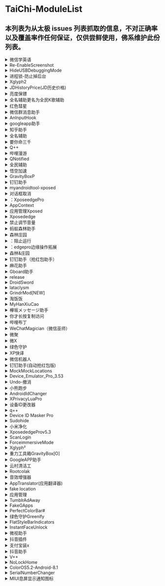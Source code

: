 # TaiChi-ModuleList

## 本列表为从太极 issues 列表抓取的信息，不对正确率以及覆盖率作任何保证，仅供尝鲜使用，佛系维护此份列表。

<details>
  <summary>微信学英语</summary>
  <p>模块用途：null</p>
  <p>更新日志：支持微信7.0.4版本</p>
  <p>模块版本号：v1.7.91(54)</p>
  <p>模块安装包：包名：com.hiwechart.translate蓝奏云：https://www.lanzous.com/i3vwxaj?t</p>
  <p>issue url：<a url="https://api.github.com/repos/taichi-framework/TaiChi/issues/707"># 707</a></p>
</details>

<details>
  <summary>Re-EnableScreenshot</summary>
  <p>模块用途：在不支援截圖的應用程式上截圖</p>
  <p>更新日志：null</p>
  <p>模块版本号：1.7</p>
  <p>模块安装包：https://dl-xda.xposed.info/modules/se.valitron.res_v7_561f52.apk</p>
  <p>issue url：<a url="https://api.github.com/repos/taichi-framework/TaiChi/issues/702"># 702</a></p>
</details>

<details>
  <summary>HideUSBDebuggingMode</summary>
  <p>模块用途：針對應用程式隱藏USBDebugging狀態，對某些遊戲特別有用。</p>
  <p>更新日志：null</p>
  <p>模块版本号：1.0</p>
  <p>模块安装包：https://dl-xda.xposed.info/modules/com.redlee90.hideusbdebugging_v1_8f956a.apk</p>
  <p>issue url：<a url="https://api.github.com/repos/taichi-framework/TaiChi/issues/701"># 701</a></p>
</details>

<details>
  <summary>进程锁-防止掉后台</summary>
  <p>模块用途：null</p>
  <p>更新日志：3.1.5:修改hook方式修复一些bug</p>
  <p>模块版本号：3.1.5_Stable_20190422</p>
  <p>模块安装包：https://www.coolapk.com/apk/top.fols.aapp.eternalprocessxposed</p>
  <p>issue url：<a url="https://api.github.com/repos/taichi-framework/TaiChi/issues/695"># 695</a></p>
</details>

<details>
  <summary>Xglyph2</summary>
  <p>模块用途：null</p>
  <p>更新日志：改bug</p>
  <p>模块版本号：1.8.2</p>
  <p>模块安装包：https://github.com/Cypher01/Xglyph2</p>
  <p>issue url：<a url="https://api.github.com/repos/taichi-framework/TaiChi/issues/674"># 674</a></p>
</details>

<details>
  <summary>JDHistoryPrice(JD历史价格)</summary>
  <p>模块用途：查看京东当前商品的历史价格在京东商品详情页点击分享按钮-其他-选择【JD历史价格】</p>
  <p>更新日志：null</p>
  <p>模块版本号：0.13</p>
  <p>模块安装包：链接:https://pan.baidu.com/s/13FJFBirWq70OujDseluJ2A提取码:tazg</p>
  <p>issue url：<a url="https://api.github.com/repos/taichi-framework/TaiChi/issues/673"># 673</a></p>
</details>

<details>
  <summary>亮度保镖</summary>
  <p>模块用途：防止一些应用（如支付宝、微信的付款码）修改亮度。具体做的事情：界面亮度被设置为大于30%时，还原为系统亮度这样子打开收付款界面就不会突然亮瞎眼了</p>
  <p>更新日志：null</p>
  <p>模块版本号：1.4</p>
  <p>模块安装包：https://www.coolapk.com/apk/cuily.xp1</p>
  <p>issue url：<a url="https://api.github.com/repos/taichi-framework/TaiChi/issues/672"># 672</a></p>
</details>

<details>
  <summary>全名辅助更名为全民K歌辅助</summary>
  <p>模块用途：null</p>
  <p>更新日志：1.已知bug修复2.模块名称更改，更易于辨别在哪使用</p>
  <p>模块版本号：1.2</p>
  <p>模块安装包：https://github.com/jiumoshou/karorkefz/blob/master/karorfz_1.2.apk</p>
  <p>issue url：<a url="https://api.github.com/repos/taichi-framework/TaiChi/issues/661"># 661</a></p>
</details>

<details>
  <summary>红色彗星</summary>
  <p>模块用途：破解P图软件PicsArt登录既是会员</p>
  <p>更新日志：null</p>
  <p>模块版本号：1.0</p>
  <p>模块安装包：https://www.lanzous.com/i3sm1ti?t</p>
  <p>issue url：<a url="https://api.github.com/repos/taichi-framework/TaiChi/issues/660"># 660</a></p>
</details>

<details>
  <summary>微信群消息助手</summary>
  <p>模块用途：null</p>
  <p>更新日志：Android端更新：-支持了微信7.0.4（1420）版本。-修复了获取配置失败还显示成功的问题。-修复了小概率下点击位置错乱和删除会话闪退的问题。-重写了置顶高亮的逻辑，现在可能微信6的一些老版本重新获得了支持。-修复了统计用户处的一个问题。</p>
  <p>模块版本号：1.4.5</p>
  <p>模块安装包：https://www.coolapk.com/apk/com.zdy.project.wechat_chatroom_helper</p>
  <p>issue url：<a url="https://api.github.com/repos/taichi-framework/TaiChi/issues/658"># 658</a></p>
</details>

<details>
  <summary>AnInputHook</summary>
  <p>模块用途：记录输入的xposed模块。简单地hook了系统api的一些东西</p>
  <p>更新日志：null</p>
  <p>模块版本号：1.1.3</p>
  <p>模块安装包：http://t.cn/EX0JTQP</p>
  <p>issue url：<a url="https://api.github.com/repos/taichi-framework/TaiChi/issues/657"># 657</a></p>
</details>

<details>
  <summary>googleapp助手</summary>
  <p>模块用途：null</p>
  <p>更新日志：适配9.51.x，9.58.x，9.61.x，9.66.x</p>
  <p>模块版本号：1.8.8</p>
  <p>模块安装包：https://www.coolapk.com/apk/com.elderdrivers.googlesearchbox</p>
  <p>issue url：<a url="https://api.github.com/repos/taichi-framework/TaiChi/issues/655"># 655</a></p>
</details>

<details>
  <summary>知乎助手</summary>
  <p>模块用途：1.去除首页"推荐"内的广告、Live和书店等卡2.去除答案页面底部广告3.屏蔽底部"方法"或"大学"选项卡4.去除答案列表内的广告</p>
  <p>更新日志：null</p>
  <p>模块版本号：1.0.1</p>
  <p>模块安装包：https://github.com/picone/ZhihuXposed/releases/download/1.0.1/app-release.apk</p>
  <p>issue url：<a url="https://api.github.com/repos/taichi-framework/TaiChi/issues/649"># 649</a></p>
</details>

<details>
  <summary>全名辅助</summary>
  <p>模块用途：null</p>
  <p>更新日志：已知bug修复，加入运行日志。</p>
  <p>模块版本号：1.1</p>
  <p>模块安装包：https://github.com/jiumoshou/karorkefz/blob/master/karorfz.apk</p>
  <p>issue url：<a url="https://api.github.com/repos/taichi-framework/TaiChi/issues/648"># 648</a></p>
</details>

<details>
  <summary>要你命三千</summary>
  <p>模块用途：null</p>
  <p>更新日志：适配新版软件</p>
  <p>模块版本号：6.0</p>
  <p>模块安装包：微云文件分享:要妳命三千_6.0.apk下载地址:https://share.weiyun.com/5jCRK9I</p>
  <p>issue url：<a url="https://api.github.com/repos/taichi-framework/TaiChi/issues/647"># 647</a></p>
</details>

<details>
  <summary>Q++</summary>
  <p>模块用途：null</p>
  <p>更新日志：解决部分设备闪退bug</p>
  <p>模块版本号：1.3.1</p>
  <p>模块安装包：https://dl-xda.xposed.info/modules/cn.qssq666.q.plus_v45_52bac4.apk</p>
  <p>issue url：<a url="https://api.github.com/repos/taichi-framework/TaiChi/issues/646"># 646</a></p>
</details>

<details>
  <summary>哔哩漫游</summary>
  <p>模块用途：null</p>
  <p>更新日志：更新</p>
  <p>模块版本号：1.0.7</p>
  <p>模块安装包：https://github.com/iAcn/BiliRoaming</p>
  <p>issue url：<a url="https://api.github.com/repos/taichi-framework/TaiChi/issues/641"># 641</a></p>
</details>

<details>
  <summary>QNotified</summary>
  <p>模块用途：QNotified(QQ删好友通知)通过定期刷新QQ好友列表判断是否有好友删除用户，并在检测到被好友删除后向用户发出通知提醒。</p>
  <p>更新日志：null</p>
  <p>模块版本号：0.1.2(5)</p>
  <p>模块安装包：https://github.com/cinit/QNotified/releases/download/v0.1.2/qnotified_012.apk</p>
  <p>issue url：<a url="https://api.github.com/repos/taichi-framework/TaiChi/issues/639"># 639</a></p>
</details>

<details>
  <summary>全民辅助</summary>
  <p>模块用途：全民k歌启动页广告关闭，歌房语音长按改点击开关</p>
  <p>更新日志：null</p>
  <p>模块版本号：1.0</p>
  <p>模块安装包：https://github.com/jiumoshou/karorkefz/blob/master/karorkefz.apk已更新界面</p>
  <p>issue url：<a url="https://api.github.com/repos/taichi-framework/TaiChi/issues/638"># 638</a></p>
</details>

<details>
  <summary>悟空加速</summary>
  <p>模块用途：「悟空加速」，加速启动，跳过不要的启动页。</p>
  <p>更新日志：null</p>
  <p>模块版本号：1.8.4</p>
  <p>模块安装包：https://raw.githubusercontent.com/VwEl/-/master/wu-kong-v1.8.4-167314-o_1d65h521a1p571c46198namq1fpsq-uid-1131019.apk</p>
  <p>issue url：<a url="https://api.github.com/repos/taichi-framework/TaiChi/issues/633"># 633</a></p>
</details>

<details>
  <summary>GravityBoxP</summary>
  <p>模块用途：null</p>
  <p>更新日志：Resourcereplacement:---redesignedforbettercompatibilityandperformance---implementedsupportforaliasedresourcespointingtoFrameworkresourcesBatteryStyle:addedactiontoopenpowerusagesummarytocustombatteryicon/percentageinheaderFixedtintingofGravityBoxstatusbarelementswhennotchishiddenonOxygenOSFixedcirclebatteryandpercenttexttintingwhenlockscreenisindarkmodeFixedstockbatteryiconnotrefreshingwhenswitchingbetweenStockandStockwithpercentageFixedSystemUIcrashwhenpowermenudisabledinlockscreenDisplay:fixed"Unplugturnsonscreen"notworkingonsomedevicesAdvancedtuning:---fixedmainscreenpreferencesnotfittingthescreenondeviceswithlargefontsize---bettercompatibilitythankstoresourcereplacementredesign(e.g.config_enableLockScreenRotationnowworks)UpdatedRussiantranslations(thankstogaich)UpdatedTurkishtranslations(thankstoFatihFirinci)</p>
  <p>模块版本号：9.0.0-beta-7</p>
  <p>模块安装包：https://github.com/GravityBox/GravityBox/releases/download/v9.0.0-beta-7_p/GravityBox-9.0.0-beta-7.apk</p>
  <p>issue url：<a url="https://api.github.com/repos/taichi-framework/TaiChi/issues/628"># 628</a></p>
</details>

<details>
  <summary>钉钉助手</summary>
  <p>模块用途：钉钉辅助模块，实现模拟位置，taichi.cool上的钉钉打卡为盗版，同一地点无法产生多个经纬度，请予以支持</p>
  <p>更新日志：适配钉钉4.6.21版本</p>
  <p>模块版本号：1.1.2</p>
  <p>模块安装包：https://dl-xda.xposed.info/modules/com.sky.xposed.rimet_v4_704244.apk</p>
  <p>issue url：<a url="https://api.github.com/repos/taichi-framework/TaiChi/issues/622"># 622</a></p>
</details>

<details>
  <summary>myandroidtool-xposed</summary>
  <p>模块用途：myandroidtool增强</p>
  <p>更新日志：null</p>
  <p>模块版本号：</p>
  <p>模块安装包：https://www.coolapk.com/apk/cn.wq.myandroidtoolsxposed</p>
  <p>issue url：<a url="https://api.github.com/repos/taichi-framework/TaiChi/issues/620"># 620</a></p>
</details>

<details>
  <summary>对话框取消</summary>
  <p>模块用途：null</p>
  <p>更新日志：增加禁用对话框关键词检测[已测试:去除爱奇艺更新提示]</p>
  <p>模块版本号：1.6.9</p>
  <p>模块安装包：http://ainixiang.cn/update/alert/Alert1.6.9.apk</p>
  <p>issue url：<a url="https://api.github.com/repos/taichi-framework/TaiChi/issues/619"># 619</a></p>
</details>

<details>
  <summary>：XposeedgePro</summary>
  <p>模块用途：null</p>
  <p>更新日志：：bug修复等</p>
  <p>模块版本号：：5.4.2</p>
  <p>模块安装包：https://www.lanzous.com/i3pjx0f</p>
  <p>issue url：<a url="https://api.github.com/repos/taichi-framework/TaiChi/issues/616"># 616</a></p>
</details>

<details>
  <summary>AppContext</summary>
  <p>模块用途：HaveTaskerreactonrunningapplications,withoutthedownsidesofthedefaultimplementation!IthooksdirectlyintotheActivity-class,lettingTaskerreactimmediatelywhenanappstarts.Thismeansnomoreperiodiccheckingwhichappisrunning,sonomorebatterydrainandnomoreslowreactions.It'salsoperfectlyaccurateanddoesn'tneedanaccessibilityservice,soyourdevice'sscreenlockcanbeusedforenhanceddataprotectionagain.(ExperimentalsupportforreactingonServicesisalsopresent.)</p>
  <p>更新日志：null</p>
  <p>模块版本号：Versionname:0.4.7.2</p>
  <p>模块安装包：https://dl-xda.xposed.info/modules/io.shortway.appcontext_v16_a8fecb.apk</p>
  <p>issue url：<a url="https://api.github.com/repos/taichi-framework/TaiChi/issues/615"># 615</a></p>
</details>

<details>
  <summary>应用管理Xposed</summary>
  <p>模块用途：绿色应用，微信gcm代收，划卡清理应用后台，锁屏清理后台，自启动/权限管理等一系列功能</p>
  <p>更新日志：null</p>
  <p>模块版本号：P-5.1.7</p>
  <p>模块安装包：应用管理_P-5.1.7.apkhttps://pan.baidu.com/s/1mFVnxaQgAH6A5rKL-B5sjg</p>
  <p>issue url：<a url="https://api.github.com/repos/taichi-framework/TaiChi/issues/614"># 614</a></p>
</details>

<details>
  <summary>Xposededge</summary>
  <p>模块用途：null</p>
  <p>更新日志：bug修复等</p>
  <p>模块版本号：5.4.0</p>
  <p>模块安装包：https://www.lanzous.com/i3ov8ub</p>
  <p>issue url：<a url="https://api.github.com/repos/taichi-framework/TaiChi/issues/612"># 612</a></p>
</details>

<details>
  <summary>禁止调节音量</summary>
  <p>模块用途：非系统app就调节不了音量了</p>
  <p>更新日志：null</p>
  <p>模块版本号：666</p>
  <p>模块安装包：http://t.cn/EisQYM7</p>
  <p>issue url：<a url="https://api.github.com/repos/taichi-framework/TaiChi/issues/610"># 610</a></p>
</details>

<details>
  <summary>蚂蚁森林助手</summary>
  <p>模块用途：null</p>
  <p>更新日志：新增社区功能</p>
  <p>模块版本号：1.3.6</p>
  <p>模块安装包：链接：https://pan.baidu.com/s/1jJ4Xjbl8sg_oLh3PmoNtrw提取码：tiwn</p>
  <p>issue url：<a url="https://api.github.com/repos/taichi-framework/TaiChi/issues/607"># 607</a></p>
</details>

<details>
  <summary>森林庄园</summary>
  <p>模块用途：null</p>
  <p>更新日志：希望weishu能支持一下这个版本，比较好用一点</p>
  <p>模块版本号：116dv2</p>
  <p>模块安装包：https://www.lanzous.com/i3ns4gj</p>
  <p>issue url：<a url="https://api.github.com/repos/taichi-framework/TaiChi/issues/604"># 604</a></p>
</details>

<details>
  <summary>：阻止运行</summary>
  <p>模块用途：个人感觉阻止运行比绿色守护性能更强，操作简单。阻止app后台启动推送消息</p>
  <p>更新日志：null</p>
  <p>模块版本号：：2.7.0</p>
  <p>模块安装包：：下载地址：https://dl-xda.xposed.info/modules/me.piebridge.forcestopgb_v872_69fb0e.apk模块介绍：https://repo.xposed.info/module/me.piebridge.forcestopgb</p>
  <p>issue url：<a url="https://api.github.com/repos/taichi-framework/TaiChi/issues/603"># 603</a></p>
</details>

<details>
  <summary>：edgepro边缘操作拓展</summary>
  <p>模块用途：null</p>
  <p>更新日志：Newaction:stopall,stoplooping(multi-actionandrepeat),playingsoundandspeech,injectinggesture,andgesturerecording.Bugfixes.</p>
  <p>模块版本号：：5.4</p>
  <p>模块安装包：：链接:https://pan.baidu.com/s/1S-i9Hl7hogRR1l90ia2x_Q提取码:gki1</p>
  <p>issue url：<a url="https://api.github.com/repos/taichi-framework/TaiChi/issues/591"># 591</a></p>
</details>

<details>
  <summary>森林&庄园</summary>
  <p>模块用途：</p>
  <p>更新日志：null</p>
  <p>模块版本号：1.1.6t</p>
  <p>模块安装包：https://www.lanzous.com/b596648[森林庄园116e_test.apk]</p>
  <p>issue url：<a url="https://api.github.com/repos/taichi-framework/TaiChi/issues/590"># 590</a></p>
</details>

<details>
  <summary>钉钉助手（抢红包助手）</summary>
  <p>模块用途：null</p>
  <p>更新日志：适配钉钉4.6.20</p>
  <p>模块版本号：1.1.1</p>
  <p>模块安装包：https://repo.xposed.info/module/com.sky.xposed.rimethttps://dl-xda.xposed.info/modules/com.sky.xposed.rimet_v3_fae19e.apk</p>
  <p>issue url：<a url="https://api.github.com/repos/taichi-framework/TaiChi/issues/589"># 589</a></p>
</details>

<details>
  <summary>麻花助手</summary>
  <p>模块用途：去除启动页广告；去除启动页5s倒计时；去除启动页历史广告显示；去除“推荐”、“电影”、“电视剧”页面中存在的广告；去除视频播放页面的广告；为助手添加图标；为助手添加设置菜单；获取视频播放地址（测试）；去除主界面升级提示。</p>
  <p>更新日志：1新增测试模块SharePlugin，假装分享功能，支持微信朋友圈、微信、QQ、QQ空间、微博分享，使用此功能前请先看帮助文档；2此版本仅支持麻花影视2.7.0和贝贝影视2.7.0，请使用麻花影视2.6.1版本的用户不要更新此版本。</p>
  <p>模块版本号：0.7.0</p>
  <p>模块安装包：https://github.com/1595901624/mhzs/releaseshttps://www.lanzous.com/b614986/4uk6</p>
  <p>issue url：<a url="https://api.github.com/repos/taichi-framework/TaiChi/issues/588"># 588</a></p>
</details>

<details>
  <summary>Gboard助手</summary>
  <p>模块用途：null</p>
  <p>更新日志：支持Gboard8.x</p>
  <p>模块版本号：2.2.2</p>
  <p>模块安装包：https://www.coolapk.com/apk/com.elderdrivers.gboard</p>
  <p>issue url：<a url="https://api.github.com/repos/taichi-framework/TaiChi/issues/587"># 587</a></p>
</details>

<details>
  <summary>release</summary>
  <p>模块用途：显示动漫之家部分隐藏漫画</p>
  <p>更新日志：固定搜索框位置，修复搜索框消失bug更改漫画源，做到秒刷新。退出APP后自动隐藏图标</p>
  <p>模块版本号：0.1-δ</p>
  <p>模块安装包：https://dl-xda.xposed.info/modules/com.app.legend.dms_v4_2accd7.apk</p>
  <p>issue url：<a url="https://api.github.com/repos/taichi-framework/TaiChi/issues/586"># 586</a></p>
</details>

<details>
  <summary>DroidSword</summary>
  <p>模块用途：逆向神器，快速定位UI信息。</p>
  <p>更新日志：null</p>
  <p>模块版本号：1.0.4</p>
  <p>模块安装包：https://github.com/githubwing/DroidSword/raw/master/app/release/app-release.apk</p>
  <p>issue url：<a url="https://api.github.com/repos/taichi-framework/TaiChi/issues/585"># 585</a></p>
</details>

<details>
  <summary>lataclysm</summary>
  <p>模块用途：伪装位置,GPS定位,基站定位,WIFI定位.伪装运营商介绍：https://repo.xposed.info/module/com.cataclysm.i</p>
  <p>更新日志：null</p>
  <p>模块版本号：1.35</p>
  <p>模块安装包：https://dl-xda.xposed.info/modules/com.cataclysm.i_v64_037bfa.apk</p>
  <p>issue url：<a url="https://api.github.com/repos/taichi-framework/TaiChi/issues/574"># 574</a></p>
</details>

<details>
  <summary>GrindrMod[NEW]</summary>
  <p>模块用途：null</p>
  <p>更新日志：✓FixmapscrashonAndroidP✓Fixoccasionalappcrashonopeningthemapsoverlaywhenappisinthebackground</p>
  <p>模块版本号：5.5.0</p>
  <p>模块安装包：https://repo.xposed.info/module/com.grindrmod.xposed</p>
  <p>issue url：<a url="https://api.github.com/repos/taichi-framework/TaiChi/issues/571"># 571</a></p>
</details>

<details>
  <summary>淘饭饭</summary>
  <p>模块用途：null</p>
  <p>更新日志：1.2.41.分享商品邀请好友(口令带上下载链接)2.支持淘宝号重新授权3.支持多设备登录</p>
  <p>模块版本号：1.2.4</p>
  <p>模块安装包：https://www.coolapk.com/apk/com.jy.taofanfan</p>
  <p>issue url：<a url="https://api.github.com/repos/taichi-framework/TaiChi/issues/564"># 564</a></p>
</details>

<details>
  <summary>MyHanXiuCao</summary>
  <p>模块用途：破解开车软件含羞草研究所vip权限，仅做测试，勿做他用！By酷安Larson。</p>
  <p>更新日志：null</p>
  <p>模块版本号：1.4</p>
  <p>模块安装包：https://dl-xda.xposed.info/modules/cn.ainixiang.myhanxiucao_v4_aedffa.apk</p>
  <p>issue url：<a url="https://api.github.com/repos/taichi-framework/TaiChi/issues/561"># 561</a></p>
</details>

<details>
  <summary>欅坂メッセージ助手</summary>
  <p>模块用途：null</p>
  <p>更新日志：适配更新</p>
  <p>模块版本号：3.3</p>
  <p>模块安装包：https://github.com/nondanee/KeyakiMsgAssistant-Xposed</p>
  <p>issue url：<a url="https://api.github.com/repos/taichi-framework/TaiChi/issues/560"># 560</a></p>
</details>

<details>
  <summary>你才长按复制访问</summary>
  <p>模块用途：在QQ/WX内直接打开淘宝、抖音等链接</p>
  <p>更新日志：null</p>
  <p>模块版本号：0.02</p>
  <p>模块安装包：https://repo.xposed.info/module/com.jy.xposed.webhttps://dl-xda.xposed.info/modules/com.jy.xposed.web_v2_ac063e.apk</p>
  <p>issue url：<a url="https://api.github.com/repos/taichi-framework/TaiChi/issues/558"># 558</a></p>
</details>

<details>
  <summary>哔哩布丁</summary>
  <p>模块用途：null</p>
  <p>更新日志：大概更新支持哔哩哔哩客户端5.39.0（作者没写更新日志）</p>
  <p>模块版本号：1.5.7</p>
  <p>模块安装包：https://drive.google.com/file/d/1Djq2kS4cYowzEJadJs7IETCcacJ9YPpx/view?usp=sharing</p>
  <p>issue url：<a url="https://api.github.com/repos/taichi-framework/TaiChi/issues/556"># 556</a></p>
</details>

<details>
  <summary>WeChatMagician（微信巫师）</summary>
  <p>模块用途：WeChatMagician（微信巫师）是一款能够实现防止微信好友撤回聊天消息和微信好友删除朋友圈动态、评论的Xposed框架模块。</p>
  <p>更新日志：null</p>
  <p>模块版本号：v2.8.0</p>
  <p>模块安装包：https://dl-xda.xposed.info/modules/com.gh0u1l5.wechatmagician_v50_87af1c_0.apk该模块内的微信密友功能较为实用，模块于微信7.0版本后已失效，7.0之前版本仍能使用，如需测试可使用6.7.3版本，谢谢！</p>
  <p>issue url：<a url="https://api.github.com/repos/taichi-framework/TaiChi/issues/547"># 547</a></p>
</details>

<details>
  <summary>微聚</summary>
  <p>模块用途：null</p>
  <p>更新日志：增加屏幕->18:9（测试）增加导航栏->隐藏优化状态栏->隐藏（当没有开启时，就默认显示状态栏@849234594）优化颜色选择器，添加透明度选项</p>
  <p>模块版本号：0.3-beta</p>
  <p>模块安装包：https://www.coolapk.com/apk/io.tvcfish.xposedbox</p>
  <p>issue url：<a url="https://api.github.com/repos/taichi-framework/TaiChi/issues/546"># 546</a></p>
</details>

<details>
  <summary>微X</summary>
  <p>模块用途：null</p>
  <p>更新日志：</p>
  <p>模块版本号：2.0</p>
  <p>模块安装包：[WechatXposed_p_39_2.0.zip](https://github.com/taichi-framework/TaiChi/files/2996990/WechatXposed_p_39_2.0.zip)</p>
  <p>issue url：<a url="https://api.github.com/repos/taichi-framework/TaiChi/issues/543"># 543</a></p>
</details>

<details>
  <summary>绿色守护</summary>
  <p>模块用途：null</p>
  <p>更新日志：旧版本，以前支持太极更新后不支持了。使用新版绿色守护闪退，希望重新支持4.3.2.0版本。</p>
  <p>模块版本号：4.3.2.0</p>
  <p>模块安装包：https://www.lanzous.com/i3i9o3c</p>
  <p>issue url：<a url="https://api.github.com/repos/taichi-framework/TaiChi/issues/535"># 535</a></p>
</details>

<details>
  <summary>XP快译</summary>
  <p>模块用途：翻译软件，无需后台自动翻译剪切板内容并以悬浮窗的形式显示出来，长按可复制</p>
  <p>更新日志：null</p>
  <p>模块版本号：3.0.6</p>
  <p>模块安装包：https://www.lanzous.com/i3i9g4f</p>
  <p>issue url：<a url="https://api.github.com/repos/taichi-framework/TaiChi/issues/533"># 533</a></p>
</details>

<details>
  <summary>微信机器人</summary>
  <p>模块用途：输入手机号，一键自动搜索发送添加微信好友申请</p>
  <p>更新日志：null</p>
  <p>模块版本号：1.0.1</p>
  <p>模块安装包：https://pan.baidu.com/s/1Ef2u_T-KzYdBnvPy7ODfUQ密码:yed9</p>
  <p>issue url：<a url="https://api.github.com/repos/taichi-framework/TaiChi/issues/532"># 532</a></p>
</details>

<details>
  <summary>钉钉助手(自动抢红包版)</summary>
  <p>模块用途：钉钉自动抢红包与消息防撤回功能</p>
  <p>更新日志：null</p>
  <p>模块版本号：v1.1.0版本</p>
  <p>模块安装包：https://dl-xda.xposed.info/modules/com.sky.xposed.rimet_v2_486e1b.apk项目源地址https://github.com/sky-wei/xposed-rimet</p>
  <p>issue url：<a url="https://api.github.com/repos/taichi-framework/TaiChi/issues/531"># 531</a></p>
</details>

<details>
  <summary>MockMockLocations</summary>
  <p>模块用途：Someappswon'tletyouusethemif"Allowmocklocations"isturnedon,evenifyouaren'tmockingyourlocation.Thishelpspreventappsfromdetectingthat"Allowmocklocations"isturnedon.</p>
  <p>更新日志：null</p>
  <p>模块版本号：1.4</p>
  <p>模块安装包：https://repo.xposed.info/module/com.brandonnalls.mockmocklocations</p>
  <p>issue url：<a url="https://api.github.com/repos/taichi-framework/TaiChi/issues/526"># 526</a></p>
</details>

<details>
  <summary>Device_Emulator_Pro_3.53</summary>
  <p>模块用途：偽裝裝置</p>
  <p>更新日志：null</p>
  <p>模块版本号：3.53</p>
  <p>模块安装包：https://drive.google.com/file/d/1g3wsUswBGU6y_XdQr1lcx6ZIjZxq6-3O/view?usp=drivesdk</p>
  <p>issue url：<a url="https://api.github.com/repos/taichi-framework/TaiChi/issues/525"># 525</a></p>
</details>

<details>
  <summary>Undo-撤消</summary>
  <p>模块用途：利用Xposed框架，为你的输入框增加撤销（Ctrl-Z）选项。</p>
  <p>更新日志：null</p>
  <p>模块版本号：1.0.4</p>
  <p>模块安装包：https://www.coolapk.com/apk/top.imlk.undo</p>
  <p>issue url：<a url="https://api.github.com/repos/taichi-framework/TaiChi/issues/522"># 522</a></p>
</details>

<details>
  <summary>小熊跑步</summary>
  <p>模块用途：跑步手机模拟软件，悦动圈等跑步软件皆可模拟里程，也可模拟步数，修改支付宝步数。</p>
  <p>更新日志：null</p>
  <p>模块版本号：1.5.0</p>
  <p>模块安装包：https://www.coolapk.com/apk/com.anjoyo.xyl.run</p>
  <p>issue url：<a url="https://api.github.com/repos/taichi-framework/TaiChi/issues/518"># 518</a></p>
</details>

<details>
  <summary>AndroidIdChanger</summary>
  <p>模块用途：一键随机修改设备信息</p>
  <p>更新日志：null</p>
  <p>模块版本号：1.24</p>
  <p>模块安装包：https://github.com/bigsinger/AndroidIdChanger</p>
  <p>issue url：<a url="https://api.github.com/repos/taichi-framework/TaiChi/issues/516"># 516</a></p>
</details>

<details>
  <summary>XPrivacyLuaPro</summary>
  <p>模块用途：可以在XPrivacyLua的基础上进行选项或hook自定义</p>
  <p>更新日志：null</p>
  <p>模块版本号：0.73</p>
  <p>模块安装包：https://play.google.com/store/apps/details?id=eu.faircode.xlua.pro</p>
  <p>issue url：<a url="https://api.github.com/repos/taichi-framework/TaiChi/issues/512"># 512</a></p>
</details>

<details>
  <summary>设备ID更改器</summary>
  <p>模块用途：模拟设备ID</p>
  <p>更新日志：null</p>
  <p>模块版本号：1.5.3</p>
  <p>模块安装包：https://www.coolapk.com/apk/com.phoneinfo.changerpro</p>
  <p>issue url：<a url="https://api.github.com/repos/taichi-framework/TaiChi/issues/508"># 508</a></p>
</details>

<details>
  <summary>q++</summary>
  <p>模块用途：null</p>
  <p>更新日志：修复可能打不开qq的问题修复某些手机概率性无法领取红包问题</p>
  <p>模块版本号：1.2.7</p>
  <p>模块安装包：https://dl-xda.xposed.info/modules/cn.qssq666.q.plus_v41_1205ba.apk</p>
  <p>issue url：<a url="https://api.github.com/repos/taichi-framework/TaiChi/issues/506"># 506</a></p>
</details>

<details>
  <summary>Device ID Masker Pro</summary>
  <p>模块用途：伪装设备信息</p>
  <p>更新日志：null</p>
  <p>模块版本号：1.16</p>
  <p>模块安装包：谷歌:https://play.google.com/store/apps/details?id=zone.bytesreverser.xposeddeviceidmasker 百度云:https://pan.baidu.com/s/10vf-8QvKq5HRyejVI__Gwg 密码：qiwe</p>
  <p>issue url：<a url="https://api.github.com/repos/taichi-framework/TaiChi/issues/501"># 501</a></p>
</details>

<details>
  <summary>Sudohide</summary>
  <p>模块用途：对一个应用隐藏另一个应用。使之不被检测到</p>
  <p>更新日志：null</p>
  <p>模块版本号：1.28</p>
  <p>模块安装包：https://repo.xposed.info/module/com.sudocode.sudohide</p>
  <p>issue url：<a url="https://api.github.com/repos/taichi-framework/TaiChi/issues/500"># 500</a></p>
</details>

<details>
  <summary>小米净化</summary>
  <p>模块用途：·解决hosts去广告导致系统提示网络异常的问题·更新适配最新个性主题xx·修复一些细节问题</p>
  <p>更新日志：null</p>
  <p>模块版本号：2.1.6</p>
  <p>模块安装包：链接：https://pan.baidu.com/s/1J-8Fa-fQ51_OZlESWYtIFQ提取码：2lhv</p>
  <p>issue url：<a url="https://api.github.com/repos/taichi-framework/TaiChi/issues/499"># 499</a></p>
</details>

<details>
  <summary>XposededgeProv5.3</summary>
  <p>模块用途：手势</p>
  <p>更新日志：null</p>
  <p>模块版本号：5.3</p>
  <p>模块安装包：https://github.com/taichi-framework/TaiChi/issues/309</p>
  <p>issue url：<a url="https://api.github.com/repos/taichi-framework/TaiChi/issues/498"># 498</a></p>
</details>

<details>
  <summary>ScanLogin</summary>
  <p>模块用途：app扫码登陆自动确认</p>
  <p>更新日志：null</p>
  <p>模块版本号：1.3.0</p>
  <p>模块安装包：https://github.com/wangzailfm/ScanLogin/blob/master/app/ScanLogin_1.3.0.apk?raw=true</p>
  <p>issue url：<a url="https://api.github.com/repos/taichi-framework/TaiChi/issues/494"># 494</a></p>
</details>

<details>
  <summary>ForceimmersiveMode</summary>
  <p>模块用途：APP强制全屏显示</p>
  <p>更新日志：null</p>
  <p>模块版本号：V3.04</p>
  <p>模块安装包：[com.hamzahrmalik.immersiveforcer-3.0.4-13.zip](https://github.com/taichi-framework/TaiChi/files/2955795/com.hamzahrmalik.immersiveforcer-3.0.4-13.zip)</p>
  <p>issue url：<a url="https://api.github.com/repos/taichi-framework/TaiChi/issues/484"># 484</a></p>
</details>

<details>
  <summary>Xglyph²</summary>
  <p>模块用途：一款名为Ingress的现实增强游戏的辅助工具</p>
  <p>更新日志：null</p>
  <p>模块版本号：1.8.1</p>
  <p>模块安装包：https://forum.xda-developers.com/xposed/modules/mod-xglyph-ingress-glyph-game-mods-t3455025https://repo.xposed.info/module/com.cypher.xglyph2https://github.com/Cypher01/Xglyph2</p>
  <p>issue url：<a url="https://api.github.com/repos/taichi-framework/TaiChi/issues/483"># 483</a></p>
</details>

<details>
  <summary>重力工具箱GravityBox[O]</summary>
  <p>模块用途：重力工具箱GravityBox[O}是一款依赖Xposed框架支持的全能系统设置DIY工具。支持：安卓4.4电池图标美化、状态栏图标美化、时间居中显示、支持数字电量、全局透明度开启、隐藏SIM卡提示和显示、增加高级电源菜单、修改快捷下拉栏、简单开启虚拟按键功能、自带按键救星功能、关机菜单加入截屏功能、旧式电视CRT关屏特效、恢复开发者选项、锁屏快速程序启动等等重力工具箱GravityBox是一款依赖Xposed框架支持的全能系统工具，支持修改ROM的部分系统级重要参数。</p>
  <p>更新日志：null</p>
  <p>模块版本号：8,5.2</p>
  <p>模块安装包：[com.ceco.oreo.gravitybox.apk.zip](https://github.com/taichi-framework/TaiChi/files/2952905/com.ceco.oreo.gravitybox.apk.zip)猛然发现支持Pie的重力工具箱了，因而请求支持支持Oreo的</p>
  <p>issue url：<a url="https://api.github.com/repos/taichi-framework/TaiChi/issues/481"># 481</a></p>
</details>

<details>
  <summary>GoogleAPP助手</summary>
  <p>模块用途：null</p>
  <p>更新日志：支持9.41.2</p>
  <p>模块版本号：1.8.3</p>
  <p>模块安装包：https://www.coolapk.com/apk/com.elderdrivers.googlesearchbox</p>
  <p>issue url：<a url="https://api.github.com/repos/taichi-framework/TaiChi/issues/477"># 477</a></p>
</details>

<details>
  <summary>云村清洁工</summary>
  <p>模块用途：null</p>
  <p>更新日志：rewritesomecode.fixsomebug.compatiblewithnewneteasemusicversion.removesomeuselessfeature.nolongersupportversionthatlowerthan5.5.2</p>
  <p>模块版本号：2.7.0</p>
  <p>模块安装包：https://github.com/zjns/PureNeteaseCloudMusic-Xposed/releases/tag/2.7.0</p>
  <p>issue url：<a url="https://api.github.com/repos/taichi-framework/TaiChi/issues/473"># 473</a></p>
</details>

<details>
  <summary>Rootcolak</summary>
  <p>模块用途：防止程序root检测</p>
  <p>更新日志：null</p>
  <p>模块版本号：3.0</p>
  <p>模块安装包：链接:https://pan.baidu.com/s/1KZ5233KTSCJ_xfjzIqmgzg提取码:krce</p>
  <p>issue url：<a url="https://api.github.com/repos/taichi-framework/TaiChi/issues/472"># 472</a></p>
</details>

<details>
  <summary>音效增强器</summary>
  <p>模块用途：听qq音乐无版权歌曲</p>
  <p>更新日志：null</p>
  <p>模块版本号：1.7</p>
  <p>模块安装包：</p>
  <p>issue url：<a url="https://api.github.com/repos/taichi-framework/TaiChi/issues/470"># 470</a></p>
</details>

<details>
  <summary>AppTranslator(应用翻译器)</summary>
  <p>模块用途：null</p>
  <p>更新日志：新增支持EdXposed修复自定义翻译接口修复Flyme7上应用数据丢失问题新增翻译文本分析，最高可节省50%字数（注：不适用于自定义API）修复网页翻译在某些ROM上不能显示原文的问题修复MiniPatcher模块导致重启应用数据丢失问题(感谢@雷小生丶帮忙查找原因)修复某些ROM上被翻译应用出现卡顿的问题新增邮箱登录修复百度语言检测接口优化翻译成功率优化应用列表优化用户名设置修复自定义翻译API失效问题修复滑动时误触发悬浮翻译菜单问题优化无需启用"Xposed资源钩子"仍可使用优雅的悬浮翻译菜单优化应用列表加载体验以及一些细节优化</p>
  <p>模块版本号：1.1.5</p>
  <p>模块安装包：https://www.coolapk.com/apk/com.lerist.xposed.apptranslator</p>
  <p>issue url：<a url="https://api.github.com/repos/taichi-framework/TaiChi/issues/468"># 468</a></p>
</details>

<details>
  <summary>fake location</summary>
  <p>模块用途：模拟位置</p>
  <p>更新日志：null</p>
  <p>模块版本号：</p>
  <p>模块安装包：[com.rong.xposed.fakelocation.zip]或者[mocklocation_v1_135e3b.zip](https://github.com/taichi-framework/TaiChi/files/2948302/mocklocation_v1_135e3b.zip)</p>
  <p>issue url：<a url="https://api.github.com/repos/taichi-framework/TaiChi/issues/466"># 466</a></p>
</details>

<details>
  <summary>应用管理</summary>
  <p>模块用途：限制应用自启、应用权限管理等，目前手机200多个应用全靠这个压着，不然开机后点都点不动</p>
  <p>更新日志：null</p>
  <p>模块版本号：5.1.5</p>
  <p>模块安装包：https://github.com/Tornaco/X-APM/releases/download/5.1.5/x-apm-app-release-aio.apk</p>
  <p>issue url：<a url="https://api.github.com/repos/taichi-framework/TaiChi/issues/462"># 462</a></p>
</details>

<details>
  <summary>TumblrAdAway</summary>
  <p>模块用途：tumblr去广告</p>
  <p>更新日志：null</p>
  <p>模块版本号：v1.8</p>
  <p>模块安装包：https://github.com/apsun/TumblrAdAway/releases/download/v1.8/TumblrAdAway-1.8.apk</p>
  <p>issue url：<a url="https://api.github.com/repos/taichi-framework/TaiChi/issues/458"># 458</a></p>
</details>

<details>
  <summary>FakeGApps</summary>
  <p>模块用途：用于MicroG的签名伪装</p>
  <p>更新日志：null</p>
  <p>模块版本号：2.0</p>
  <p>模块安装包：安装包地址：https://dl-xda.xposed.info/modules/com.thermatk.android.xf.fakegapps_v3_bfc686.apk源地址：https://repo.xposed.info/module/com.thermatk.android.xf.fakegapps</p>
  <p>issue url：<a url="https://api.github.com/repos/taichi-framework/TaiChi/issues/457"># 457</a></p>
</details>

<details>
  <summary>PerfectColorBar#</summary>
  <p>模块用途：对状态栏，导航栏还有Toast进行美化#</p>
  <p>更新日志：null</p>
  <p>模块版本号：1.5.2/1.5.3</p>
  <p>模块安装包：安装包：[PerfectColorBarV1.5.2最后一版支持MIUI的](https://www.lanzous.com/i3cq9yj)@weishu</p>
  <p>issue url：<a url="https://api.github.com/repos/taichi-framework/TaiChi/issues/453"># 453</a></p>
</details>

<details>
  <summary>绿色守护Greenify</summary>
  <p>模块用途：全局用后台管理</p>
  <p>更新日志：null</p>
  <p>模块版本号：4.6.3</p>
  <p>模块安装包：安装包：https://www.coolapk.com/apk/com.oasisfeng.greenify源地址：None</p>
  <p>issue url：<a url="https://api.github.com/repos/taichi-framework/TaiChi/issues/452"># 452</a></p>
</details>

<details>
  <summary>FlatStyleBarIndicators</summary>
  <p>模块用途：对状态栏进行美化</p>
  <p>更新日志：null</p>
  <p>模块版本号：5.1.3</p>
  <p>模块安装包：安装包：https://www.lanzous.com/i3couod源地址：https://repo.xposed.info/module/com.bocharov.xposed.fsbi</p>
  <p>issue url：<a url="https://api.github.com/repos/taichi-framework/TaiChi/issues/451"># 451</a></p>
</details>

<details>
  <summary>InstantFaceUnlock</summary>
  <p>模块用途：人脸识别后自动上滑</p>
  <p>更新日志：null</p>
  <p>模块版本号：2.1.0</p>
  <p>模块安装包：[模块链接XposedInfo](https://dl-xda.xposed.info/modules/com.samstenner.instantunlock_v9_c2a17c.apk)</p>
  <p>issue url：<a url="https://api.github.com/repos/taichi-framework/TaiChi/issues/448"># 448</a></p>
</details>

<details>
  <summary>微视助手</summary>
  <p>模块用途：去水印下载，去广告，禁用更新，去除时间限制，自动点赞</p>
  <p>更新日志：null</p>
  <p>模块版本号：1.6.6</p>
  <p>模块安装包：https://pan.baidu.com/s/1haQhP58VuaHG80PIIMpPSA提取码：yt4a</p>
  <p>issue url：<a url="https://api.github.com/repos/taichi-framework/TaiChi/issues/446"># 446</a></p>
</details>

<details>
  <summary>抖音插件</summary>
  <p>模块用途：null</p>
  <p>更新日志：适配抖音5.3.0</p>
  <p>模块版本号：2.5.0</p>
  <p>模块安装包：https://share.weiyun.com/5NkfPoV</p>
  <p>issue url：<a url="https://api.github.com/repos/taichi-framework/TaiChi/issues/442"># 442</a></p>
</details>

<details>
  <summary>支付宝装x</summary>
  <p>模块用途：修改本地支付宝会员</p>
  <p>更新日志：null</p>
  <p>模块版本号：2.28</p>
  <p>模块安装包：https://www.coolapk.com/apk/im.hoho.alipayInstallB</p>
  <p>issue url：<a url="https://api.github.com/repos/taichi-framework/TaiChi/issues/441"># 441</a></p>
</details>

<details>
  <summary>抖音助手</summary>
  <p>模块用途：null</p>
  <p>更新日志：支持抖音5.3</p>
  <p>模块版本号：4.3</p>
  <p>模块安装包：链接:https://pan.baidu.com/s/1wRZYyZF8uDQWvSBqZGx1AQ提取码:3xbm</p>
  <p>issue url：<a url="https://api.github.com/repos/taichi-framework/TaiChi/issues/437"># 437</a></p>
</details>

<details>
  <summary>V++</summary>
  <p>模块用途：null</p>
  <p>更新日志：修复因没安装机器人导致无法正常使用，找不到入口问题主界面增加版本更新功能增加绑定机器人实验功能</p>
  <p>模块版本号：1.0.5</p>
  <p>模块安装包：https://dl-xda.xposed.info/modules/cn.qssq666.wechat.plus_v6_7f321d.apk</p>
  <p>issue url：<a url="https://api.github.com/repos/taichi-framework/TaiChi/issues/431"># 431</a></p>
</details>

<details>
  <summary>NoLockHome</summary>
  <p>模块用途：在检测到手机连接上特定的WiFi（通过MAC或SSID判断）或者基站后，点亮手机、解锁时不需要密码、也不需要指纹。</p>
  <p>更新日志：null</p>
  <p>模块版本号：2.2.1</p>
  <p>模块安装包：（将`.zip`改为`.apk`）[NoLockHome_2.2.1.zip](https://github.com/taichi-framework/TaiChi/files/2926420/No.Lock.Home_2.2.1.zip)</p>
  <p>issue url：<a url="https://api.github.com/repos/taichi-framework/TaiChi/issues/430"># 430</a></p>
</details>

<details>
  <summary>ColorOS5.2-Android-8.1</summary>
  <p>模块用途：OPPO手机root后状态栏有红条警告，该模块能隐藏红条等</p>
  <p>更新日志：null</p>
  <p>模块版本号：1.3版本</p>
  <p>模块安装包：https://share.weiyun.com/5ujj5Is</p>
  <p>issue url：<a url="https://api.github.com/repos/taichi-framework/TaiChi/issues/424"># 424</a></p>
</details>

<details>
  <summary>SerialNumberChanger</summary>
  <p>模块用途：伪装设备SN硬件序列号</p>
  <p>更新日志：null</p>
  <p>模块版本号：2.1</p>
  <p>模块安装包：https://repo.xposed.info/module/com.intplus.idchanger</p>
  <p>issue url：<a url="https://api.github.com/repos/taichi-framework/TaiChi/issues/422"># 422</a></p>
</details>

<details>
  <summary>MIUI息屏显示通知图标</summary>
  <p>模块用途：MIUI只有数个应用的图标能在AOD显示，这个模块使所有应用程序都可以在息屏显示上显示通知图标。</p>
  <p>更新日志：null</p>
  <p>模块版本号：0.1.1</p>
  <p>模块安装包：https://github.com/ztc1997/MIUIAODNotificationIcon/releases</p>
  <p>issue url：<a url="https://api.github.com/repos/taichi-framework/TaiChi/issues/420"># 420</a></p>
</details>
